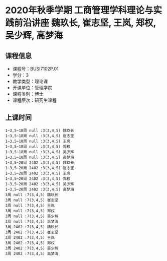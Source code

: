 # 2020年秋季学期 工商管理学科理论与实践前沿讲座 魏玖长, 崔志坚, 王岚, 郑权, 吴少辉, 高梦海






## 课程信息

- 课程号：BUSI7102P.01
- 学分：3
- 教学类型：理论课
- 开课单位：管理学院
- 课程类别：博士
- 课程层次：研究生课程

## 上课时间

```
1~3,5~18周 null :3(3,4,5) 魏玖长
1~3,5~18周 null :3(3,4,5) 崔志坚
1~3,5~18周 null :3(3,4,5) 王岚
1~3,5~18周 null :3(3,4,5) 郑权
1~3,5~18周 null :3(3,4,5) 吴少辉
1~3,5~18周 null :3(3,4,5) 高梦海
1~3,5~20周 2402 :3(3,4,5) 魏玖长
1~3,5~20周 2402 :3(3,4,5) 崔志坚
1~3,5~20周 2402 :3(3,4,5) 王岚
1~3,5~20周 2402 :3(3,4,5) 郑权
1~3,5~20周 2402 :3(3,4,5) 吴少辉
1~3,5~20周 2402 :3(3,4,5) 高梦海
3周 null :7(3,4,5) 魏玖长
3周 null :7(3,4,5) 崔志坚
3周 null :7(3,4,5) 王岚
3周 null :7(3,4,5) 郑权
3周 null :7(3,4,5) 吴少辉
3周 null :7(3,4,5) 高梦海
3周 2402 :7(3,4,5) 魏玖长
3周 2402 :7(3,4,5) 崔志坚
3周 2402 :7(3,4,5) 王岚
3周 2402 :7(3,4,5) 郑权
3周 2402 :7(3,4,5) 吴少辉
3周 2402 :7(3,4,5) 高梦海
```

